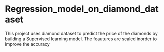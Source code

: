 # Regression_model_on_diamond_dataset

This project uses diamond dataset to predict the price of the diamonds by building a Supervised learning model. 
The feautures are scaled inorder to improve the accuracy 
